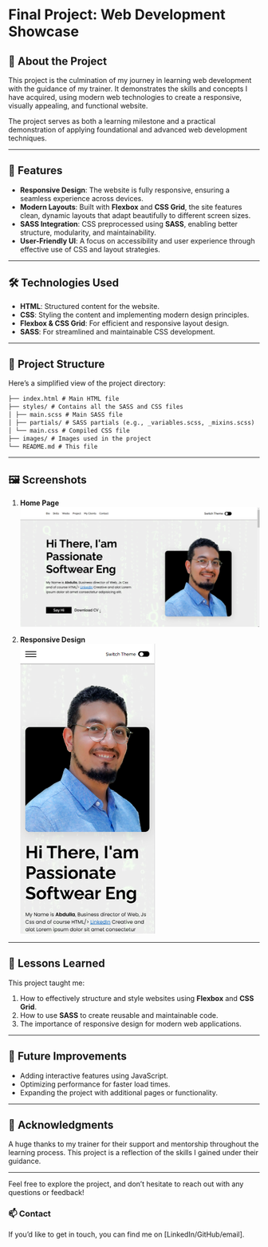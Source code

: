 # Final Project: Web Development Showcase  

## 🌟 About the Project  
This project is the culmination of my journey in learning web development with the guidance of my trainer. It demonstrates the skills and concepts I have acquired, using modern web technologies to create a responsive, visually appealing, and functional website.

The project serves as both a learning milestone and a practical demonstration of applying foundational and advanced web development techniques.  

---

## 🚀 Features  
- **Responsive Design**: The website is fully responsive, ensuring a seamless experience across devices.  
- **Modern Layouts**: Built with **Flexbox** and **CSS Grid**, the site features clean, dynamic layouts that adapt beautifully to different screen sizes.  
- **SASS Integration**: CSS preprocessed using **SASS**, enabling better structure, modularity, and maintainability.  
- **User-Friendly UI**: A focus on accessibility and user experience through effective use of CSS and layout strategies.

---

## 🛠️ Technologies Used  
- **HTML**: Structured content for the website.  
- **CSS**: Styling the content and implementing modern design principles.  
- **Flexbox & CSS Grid**: For efficient and responsive layout design.  
- **SASS**: For streamlined and maintainable CSS development.  

---

## 📂 Project Structure  
Here’s a simplified view of the project directory: 
```
├── index.html # Main HTML file
├── styles/ # Contains all the SASS and CSS files
│ ├── main.scss # Main SASS file
│ ├── partials/ # SASS partials (e.g., _variables.scss, _mixins.scss)
│ └── main.css # Compiled CSS file
├── images/ # Images used in the project
└── README.md # This file
```

---

## 🖼️ Screenshots  

1. **Home Page**  
   ![home Page](https://raw.githubusercontent.com/adulash/profile-website-aboSarea/refs/heads/main/screenshots/Website%20main%20page%20screenshot.png) 

2. **Responsive Design**  
   ![responsive desing](https://raw.githubusercontent.com/adulash/profile-website-aboSarea/refs/heads/main/screenshots/Mobile%20Responsive%20screenshot.png)

---

## 🌱 Lessons Learned  
This project taught me:  
1. How to effectively structure and style websites using **Flexbox** and **CSS Grid**.  
2. How to use **SASS** to create reusable and maintainable code.  
3. The importance of responsive design for modern web applications.  

---

## 🚧 Future Improvements  
- Adding interactive features using JavaScript.  
- Optimizing performance for faster load times.  
- Expanding the project with additional pages or functionality.  

---

## 🤝 Acknowledgments  
A huge thanks to my trainer for their support and mentorship throughout the learning process. This project is a reflection of the skills I gained under their guidance.  

---

Feel free to explore the project, and don’t hesitate to reach out with any questions or feedback!  

### 📫 Contact  
If you’d like to get in touch, you can find me on [LinkedIn/GitHub/email].  


